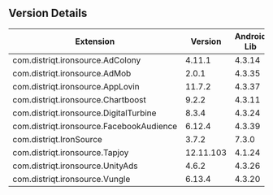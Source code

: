 ## Version Details

| Extension | Version | Android Lib | iOS Lib |
| --- | --- | --- | --- |
| com.distriqt.ironsource.AdColony | 4.11.1 | 4.3.14 | 4.3.16 |
| com.distriqt.ironsource.AdMob | 2.0.1 | 4.3.35 | 4.3.41 |
| com.distriqt.ironsource.AppLovin | 11.7.2 | 4.3.37 | 4.3.38 |
| com.distriqt.ironsource.Chartboost | 9.2.2 | 4.3.11 | 4.3.13 |
| com.distriqt.ironsource.DigitalTurbine | 8.3.4 | 4.3.24 | 4.3.28 |
| com.distriqt.ironsource.FacebookAudience | 6.12.4 | 4.3.39 | 4.3.39 |
| com.distriqt.IronSource | 3.7.2 | 7.3.0 | 7.3.0 |
| com.distriqt.ironsource.Tapjoy | 12.11.103 | 4.1.24 | 4.1.24 |
| com.distriqt.ironsource.UnityAds | 4.6.2 | 4.3.26 | 4.3.27 |
| com.distriqt.ironsource.Vungle | 6.13.4 | 4.3.20 | 4.3.25 |
